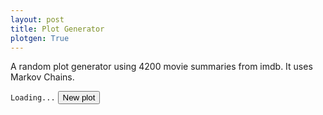 ```yaml
---
layout: post
title: Plot Generator
plotgen: True
---
```


A random plot generator using 4200 movie summaries from imdb. It uses Markov Chains.


<code id="plotgen">Loading...</code>
<button id="plotgen" type="button">New plot</button>



